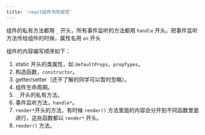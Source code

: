 ```yaml
---
title: 'react组件书写规范'
---   
```

组件的私有方法都用 `_` 开头，所有事件监听的方法都用 `handle` 开头。把事件监听方法传给组件的时候，属性名用 `on` 开头

组件的内容编写顺序如下：

1. static 开头的类属性，如 `defaultProps`、`propTypes`。
2. 构造函数，`constructor`。
3. getter/setter（还不了解的同学可以暂时忽略）。
4. 组件生命周期。
5. `_` 开头的私有方法。
6. 事件监听方法，`handle*`。
7. `render*`开头的方法，有时候 `render()` 方法里面的内容会分开到不同函数里面进行，这些函数都以 `render*` 开头。
8. `render()` 方法。